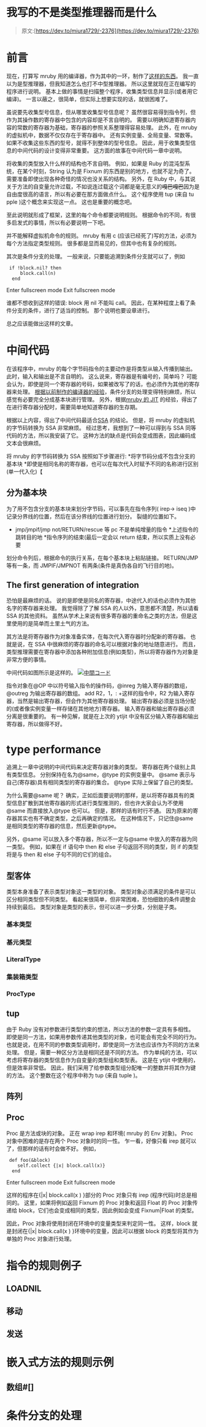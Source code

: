 # 我写的不是类型推理器而是什么

> 原文:[https://dev.to/miura1729/-2376](https://dev.to/miura1729/-2376)

# 前言

现在，打算写 mruby 用的编译器，作为其中的一环，制作了[这样的东西](https://github.com/miura1729/mruby-meta-circular)。 我一直以为是型推理器，但我知道怎么也打不中型推理器。 所以这里就现在正在编写的程序进行说明。
基本上做的事情是扫描整个程序，收集类型信息并显示(或者用它编译)。 一言以蔽之，很简单，但实际上想要实现的话，就很困难了。

虽说要先收集型号信息，但从哪里收集型号信息呢？ 虽然很容易得到指令列，但作为其操作数的寄存器中包含的内容却是不言自明的。 需要以明确知道寄存器内容的常数的寄存器为基础，寄存器的参照关系整理得容易处理。 此外，在 mruby 的虚拟机中，数据不仅仅存在于寄存器中。 还有实例变量、全局变量、常数等。 如果不收集这些东西的型号，就得不到整体的型号信息。 因此，用于收集类型信息的中间代码的设计变得非常重要。 这方面的故事在中间代码一章中说明。

将收集的类型放入什么样的结构也不言自明。 例如，如果是 Ruby 的混沌型系统，在某个时刻，String 认为是 Fixnum 的东西是别的地方，也就不足为奇了。 需要准备即使出现各种奇怪的情况也没关系的结构。
另外，在 Ruby 中，与其说关于方法的自变量允许过载，不如说连过载这个词都是毫无意义的~~嘎巴嘎巴~~因为是自由度很高的语言，所以有必要在那方面做点什么。 这个程序使用 tup (来自 tu pple )这个概念来实现这一点。 这也是重要的概念吧。

至此说明就形成了框架，这里的每个命令都要说明规则。 根据命令的不同，有很多启发式的事情，所以有必要说明一下吧。

并不能解释虚拟机命令的规则。 mruby 有用 c (应该已经死了)写的方法，必须为每个方法指定类型规则。 很多都是显而易见的，但其中也有复杂的规则。

其次是条件分支的处理。 一般来说，只要能追溯到条件分支就可以了，例如

```
 if !block.nil? then
     block.call(n)
  end 
```

Enter fullscreen mode Exit fullscreen mode

谁都不想收到这样的错误: block 用 nil 不能叫 call。 因此，在某种程度上看了条件分支的条件，进行了适当的控制。 那个说明也要设章进行。

总之应该能做出这样的文章。

# 中间代码

在该程序中，mruby 的每个字节码指令的主要动作是将类型从输入传播到输出。 此时，输入和输出是不言自明的。 这么说来，寄存器是有编号的，简单吗？ 可能会认为，即使是同一个寄存器的号码，如果被改写了的话，也必须作为其他的寄存器来处理。
[根据以前制作的编译器的经验](https://github.com/miura1729/ytljit/)，条件分支的处理变得特别麻烦，所以感觉有必要完全分成基本块进行管理。
另外，根据[mruby 的 JIT](https://github.com/miura1729/mruby) 的经验，得出了在进行寄存器分配时，需要简单地知道寄存器的生存期。

根据以上内容，得出了中间代码最适合[SSA](https://ja.wikipedia.org/wiki/%E9%9D%99%E7%9A%84%E5%8D%98%E4%B8%80%E4%BB%A3%E5%85%A5) 的结论。 但是，将 mruby 的虚拟机的字节码转换为 SSA 非常麻烦。 经过思考，我想到了一种可以得到与 SSA 同等代码的方法，所以我安装了它。 这种方法的缺点是代码会变成图表，因此编码成文本会很麻烦。

将 mruby 的字节码转换为 SSA 按照如下步骤进行:
*将字节码分成不包含分支的基本块
*即使是相同名称的寄存器，也可以在每次代入时赋予不同的名称进行区别(单一代入化)【

## 分为基本块

为了用不包含分支的基本块来划分字节码，可以事先在指令序列( irep-> iseq )中记录分界线的位置，然后在该分界线的位置进行划分。 裂缝的位置如下。
* jmp/jmpif/jmp not/RETURN/rescue 等 pc 不是单纯增量的指令
*上述指令的跳转目的地
*指令序列的结束(最后一定会以 return 结束，所以实质上没有必要

划分命令列后，根据命令的执行关系，在每个基本块上粘贴链接。 RETURN/JMP 等有一条，而 JMPIF/JMPNOT 有两条(条件是真伪各自的飞行目的地)。

## The first generation of integration

恐怕是最麻烦的话。 说的是即使是同名的寄存器，中途代入的话也必须作为其他名字的寄存器来处理。 我觉得除了了解 SSA 的人以外，意思都不清楚，所以请看 SSA 的其他资料。 虽然从学术上来说有很多寄存器的重命名之类的方法，但是这里使用的是简单而土里土气的方法。

其方法是将寄存器作为对象准备实体，在每次代入寄存器时分配新的寄存器。 也就是说，在 SSA 中很麻烦的寄存器的命名可以根据对象的地址随意进行。 而且，类型推理需要在寄存器中添加各种附加信息(例如类型)，所以将寄存器作为对象是非常方便的事情。

中间代码如图所示是这样的。
[![中間コード](../Images/a45e036cdfe167920a333400cf69c379.png)](https://res.cloudinary.com/practicaldev/image/fetch/s--oI0nB0vR--/c_limit%2Cf_auto%2Cfl_progressive%2Cq_auto%2Cw_880/https://raw.githubusercontent.com/miura1729/regexpllvm/master/insimage.png)

指令对象在@OP 中以符号输入指令的操作码，@inreg 为输入寄存器的数组，@outreg 为输出寄存器的数组。 add R2，1，: +这样的指令中，R2 为输入寄存器，当然是输出寄存器，但会作为其他寄存器处理。 输出寄存器必须是当场分配的(或者像实例变量一样存储在其他地方)寄存器。 输入寄存器和输出寄存器必须分离是很重要的。 有一种见解，就是在上次的 ytljit 中没有区分输入寄存器和输出寄存器，所以做得不好。

# type performance

追溯上一章中说明的中间代码来决定寄存器对象的类型。 寄存器在两个级别上具有类型信息。 分别保持在名为@same，@type 的实例变量中。
@same 表示与自己(寄存器)具有相同类型的寄存器的集合。 @type 实际上保留了自己的类型。

为什么需要@same 呢？ 确实，正如后面要说明的那样，是以将寄存器具有的类型信息扩散到其他寄存器的形式进行类型推测的，但也许大家会认为不使用@same 而直接放入@type 也可以。 但是，那样的话有时行不通。 因为原来的寄存器其实也有不确定类型，之后再确定的情况。 在这种情况下，只记住@same 是相同类型的寄存器的信息，然后更新@type。

另外，@same 可以放入多个寄存器，所以不一定与@same 中放入的寄存器为同一类型。 例如，如果在 if 语句中 then 和 else 子句返回不同的类型，则 if 的类型将是与 then 和 else 子句不同的它们的组合。

## 型客体

类型本身准备了表示类型对象这一类型的对象。 类型对象必须满足的条件是可以区分相同类型但不同类型。 看起来很简单，但非常困难，恐怕细致的条件调整会持续到最后。 类型对象是类型的表示，但可以进一步分类，分别是子类。

### 基本类型

### 基元类型

### LiteralType

### 集装箱类型

### ProcType

## tup

由于 Ruby 没有对参数进行类型约束的想法，所以方法的参数一定具有多相性。 即使是同一方法，如果用参数传递其他类型的对象，也可能会有完全不同的行为。 也就是说，在用不同的参数类型调用时，即使是同一方法也应该作为不同的方法来处理。 但是，需要一种区分方法是相同还是不同的方法。 作为单纯的方法，可以考虑将寄存器的类型信息作为自变量的类型组和类型表。 这是在 ytljit 中使用的，但是效率非常低。 因此，我们采用了给参数类型组分配唯一的整数并将其作为键的方法。 这个整数在这个程序中称为 tup (来自 tuple )。

## 阵列

## Proc

Proc 是方法或块的对象。 正在 wrap irep 和环境( mruby 的 Env 对象)。 Proc 对象中困难的是存在两个 Proc 对象时的同一性。 乍一看，好像只看 irep 就可以了，但那样的话有时会做不好。
例如，

```
 def foo(&block)
    self.collect {|x| block.call(x)}
  end 
```

Enter fullscreen mode Exit fullscreen mode

这样的程序在{|x| block.call(x ) }部分的 Proc 对象只有 irep (程序代码)时总是相同的。 这里，如果将例如返回 Fixnum 的 Proc 对象和返回 Float 的 Proc 对象传递给 block，它们也会变成相同的类型，因此例如会变成 Fixnum|Float 的类型。

因此，Proc 对象将使用封闭在环境中的变量类型来判定同一性。 这样，block 就是封闭在{|x| block.call(x ) }环境中的变量，因此可以根据 block 的类型将其作为单独的 Proc 对象进行处理。

# 指令的规则例子

## LOADNIL

## 移动

## 发送

# 嵌入式方法的规则示例

## 数组#[]

# 条件分支的处理